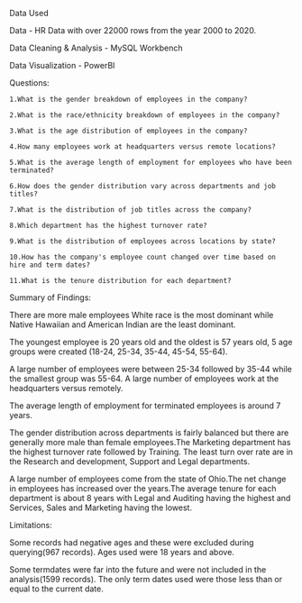 Data Used

Data - HR Data with over 22000 rows from the year 2000 to 2020.

Data Cleaning & Analysis - MySQL Workbench

Data Visualization - PowerBI

Questions:

    1.What is the gender breakdown of employees in the company?
    
    2.What is the race/ethnicity breakdown of employees in the company?
    
    3.What is the age distribution of employees in the company?
    
    4.How many employees work at headquarters versus remote locations?
    
    5.What is the average length of employment for employees who have been terminated?
    
    6.How does the gender distribution vary across departments and job titles?
    
    7.What is the distribution of job titles across the company?
    
    8.Which department has the highest turnover rate?
    
    9.What is the distribution of employees across locations by state?
    
    10.How has the company's employee count changed over time based on hire and term dates?
    
    11.What is the tenure distribution for each department?
    

Summary of Findings:

There are more male employees White race is the most dominant while Native Hawaiian and American Indian are the least dominant.

The youngest employee is 20 years old and the oldest is 57 years old, 5 age groups were created (18-24, 25-34, 35-44, 45-54, 55-64). 

A large number of employees were between 25-34 followed by 35-44 while the smallest group was 55-64. A large number of employees work at the headquarters versus remotely.

The average length of employment for terminated employees is around 7 years.

The gender distribution across departments is fairly balanced but there are generally more male than female employees.The Marketing department has the highest turnover rate followed by Training. The least turn over rate are in the Research and development, Support and Legal departments. 

A large number of employees come from the state of Ohio.The net change in employees has increased over the years.The average tenure for each department is about 8 years with Legal and Auditing having the highest and Services, Sales and Marketing having the lowest.

Limitations:

Some records had negative ages and these were excluded during querying(967 records). Ages used were 18 years and above. 

Some termdates were far into the future and were not included in the analysis(1599 records). The only term dates used were those less than or equal to the current date.
